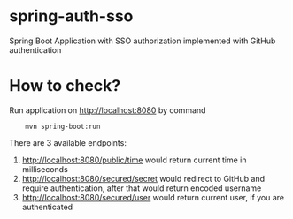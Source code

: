 # spring-auth-sso
Spring Boot Application with SSO authorization implemented with GitHub authentication

# How to check?
Run application on [http://localhost:8080](http://localhost:8080) by command

```
    mvn spring-boot:run
```

There are 3 available endpoints:
1. [http://localhost:8080/public/time](http://localhost:8080/public/time) would return current time in milliseconds
2. [http://localhost:8080/secured/secret](http://localhost:8080/secure/secret) would redirect to GitHub and require authentication, after that would return encoded username
3. [http://localhost:8080/secured/user](http://localhost:8080/secure/user) would return current user, if you are authenticated


